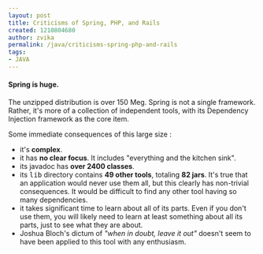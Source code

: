 ```yaml
---
layout: post
title: Criticisms of Spring, PHP, and Rails
created: 1210804680
author: zvika
permalink: /java/criticisms-spring-php-and-rails
tags:
- JAVA
---
```

<p><span class="thmr_call" id="thmr_42"><span class="thmr_call" id="thmr_6"><h4>Spring is huge.</h4>  <p>The unzipped distribution is over 150 Meg. Spring is not a single framework. Rather, it's more of a collection of independent tools, with its Dependency Injection framework as the core item.</p><p>Some immediate consequences of this large size :</p><ul><li>it's <b>complex</b>.</li><li>it has <b>no clear focus</b>. It includes &quot;everything and the kitchen sink&quot;.</li><li>its javadoc has <b>over 2400 classes</b>.</li><li>its <tt>lib</tt> directory contains <b>49 other tools</b>, totaling <b>82 jars</b>. It's true that an application would never use them all, but this clearly has non-trivial consequences. It would be difficult to find any other tool having so many dependencies.</li><li>it takes significant time to learn about all of its parts. Even if you don't use them, you will likely need to learn at least something about all its parts, just to see what they are about.</li><li>Joshua Bloch's dictum of <em>&quot;when in doubt, leave it out&quot;</em> doesn't seem to have been applied to this tool with any enthusiasm.</li></ul></span></span></p>
